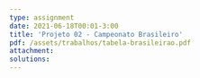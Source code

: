 ```yaml
---
type: assignment
date: 2021-06-18T00:01-3:00
title: 'Projeto 02 - Campeonato Brasileiro'
pdf: /assets/trabalhos/tabela-brasileirao.pdf
attachment: 
solutions:
---
```

